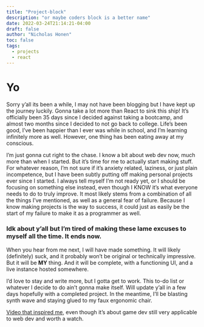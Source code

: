 ```yaml
---
title: "Project-block"
description: "or maybe coders block is a better name"
date: 2022-03-24T21:14:21-04:00
draft: false
author: "Nicholas Honen"
toc: false
tags:
  - projects
  - react
---
```


# Yo
Sorry y’all its been a while, I may not have been blogging but I have kept up the journey luckily. Gonna take a lot more than React to sink this ship! It’s officially been 35 days since I decided against taking a bootcamp, and almost two months since I decided to not go back to college. Life’s been good, I’ve been happier than I ever was while in school, and I’m learning infinitely more as well. However, one thing has been eating away at my conscious. 

I’m just gonna cut right to the chase. I know a bit about web dev now, much more than when I started. But it’s time for me to actually start making stuff. For whatever reason, I’m not sure if it’s anxiety related, laziness, or just plain incompetence, but I have been subtly putting off making personal projects ever since I started. I always tell myself I’m not ready yet, or I should be focusing on something else instead, even though I KNOW it’s what everyone needs to do to truly improve. It most likely stems from a combination of all the things I’ve mentioned, as well as a general fear of failure. Because I know making projects is the way to success, it could just as easily be the start of my failure to make it as a programmer as well. 

### Idk about y’all but I’m tired of making these lame excuses to myself all the time. It ends now.  

When you hear from me next, I will have made something. It will likely (definitely) suck, and it probably won’t be original or technically impressive. But it will be **MY** thing. And it will be complete, with a functioning UI, and a live instance hosted somewhere. 

I’d love to stay and write more, but I gotta get to work. This to-do list or whatever I decide to do ain’t gonna make itself. Will update y’all in a few days hopefully with a completed project. In the meantime, I’ll be blasting synth wave and staying glued to my faux ergonomic chair. 

[Video that inspired me](https://www.youtube.com/watch?v=5-iST0a69cI), even though it’s about game dev still very applicable to web dev and worth a watch.

